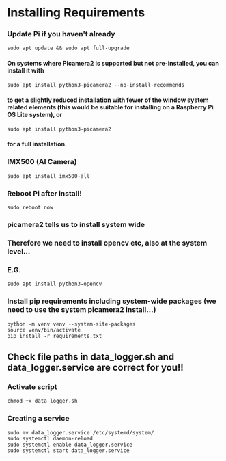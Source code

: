 # Installing Requirements

### Update Pi if you haven't already
```commandline
sudo apt update && sudo apt full-upgrade
```

#### On systems where Picamera2 is supported but not pre-installed, you can install it with
```commandline
sudo apt install python3-picamera2 --no-install-recommends
```
#### to get a slightly reduced installation with fewer of the window system related elements (this would be suitable for installing on a Raspberry Pi OS Lite system), or
```commandline
sudo apt install python3-picamera2
```
#### for a full installation.

### IMX500 (AI Camera)

```commandline
sudo apt install imx500-all
```

### Reboot Pi after install!

```commandline
sudo reboot now
```

### picamera2 tells us to install system wide
### Therefore we need to install opencv etc, also at the system level...
### E.G.
```commandline
sudo apt install python3-opencv
```

### Install pip requirements including system-wide packages (we need to use the system picamera2 install...)
```commandline
python -m venv venv --system-site-packages
source venv/bin/activate
pip install -r requirements.txt
```


## Check file paths in data_logger.sh and data_logger.service are correct for you!!
### Activate script
```commandline
chmod +x data_logger.sh
```

### Creating a service
```commandline
sudo mv data_logger.service /etc/systemd/system/
sudo systemctl daemon-reload
sudo systemctl enable data_logger.service
sudo systemctl start data_logger.service
```
